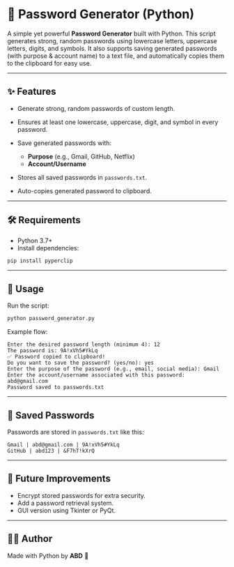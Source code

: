 # 🔐 Password Generator (Python)

A simple yet powerful **Password Generator** built with Python.
This script generates strong, random passwords using lowercase letters, uppercase letters, digits, and symbols.
It also supports saving generated passwords (with purpose & account name) to a text file, and automatically copies them to the clipboard for easy use.

---

## ✨ Features

* Generate strong, random passwords of custom length.
* Ensures at least one lowercase, uppercase, digit, and symbol in every password.
* Save generated passwords with:

  * **Purpose** (e.g., Gmail, GitHub, Netflix)
  * **Account/Username**
* Stores all saved passwords in `passwords.txt`.
* Auto-copies generated password to clipboard.

---

## 🛠️ Requirements

* Python 3.7+
* Install dependencies:

```bash
pip install pyperclip
```

---

## 🚀 Usage

Run the script:

```bash
python password_generator.py
```

Example flow:

```
Enter the desired password length (minimum 4): 12
The password is: 9A!xVh5#YkLq
✅ Password copied to clipboard!
Do you want to save the password? (yes/no): yes
Enter the purpose of the password (e.g., email, social media): Gmail
Enter the account/username associated with this password: abd@gmail.com
Password saved to passwords.txt
```

---

## 📂 Saved Passwords

Passwords are stored in `passwords.txt` like this:

```
Gmail | abd@gmail.com | 9A!xVh5#YkLq
GitHub | abd123 | &F7hT!kXrQ
```

---

## 📌 Future Improvements

* Encrypt stored passwords for extra security.
* Add a password retrieval system.
* GUI version using Tkinter or PyQt.

---

## 👨‍💻 Author

Made with Python by **ABD** 🚀
